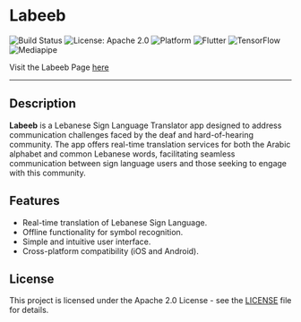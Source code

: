 # Labeeb

![Build Status](https://img.shields.io/badge/build-passing-brightgreen)
![License: Apache 2.0](https://img.shields.io/badge/License-Apache%202.0-blue.svg)
![Platform](https://img.shields.io/badge/platform-iOS%20%7C%20Android-blue)
![Flutter](https://img.shields.io/badge/framework-Flutter-blue)
![TensorFlow](https://img.shields.io/badge/library-TensorFlow-orange)
![Mediapipe](https://img.shields.io/badge/library-Mediapipe-red)

Visit the Labeeb Page [here](https://zeinshehab.github.io/Labeeb/)

---

## Description
**Labeeb** is a Lebanese Sign Language Translator app designed to address communication challenges faced by the deaf and hard-of-hearing community. The app offers real-time translation services for both the Arabic alphabet and common Lebanese words, facilitating seamless communication between sign language users and those seeking to engage with this community.

## Features
- Real-time translation of Lebanese Sign Language.
- Offline functionality for symbol recognition.
- Simple and intuitive user interface.
- Cross-platform compatibility (iOS and Android).

## License
This project is licensed under the Apache 2.0 License - see the [LICENSE](LICENSE) file for details.